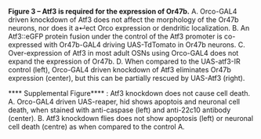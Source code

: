 **Figure 3 – Atf3 is required for the expression of Or47b.** A. Orco-GAL4 driven knockdown of Atf3 does not affect the morphology of the Or47b neurons, nor does it a↵ect Orco expression or dendritic localization. B. An Atf3::eGFP protein fusion under the control of the Atf3 promoter is co-expressed with Or47b-GAL4 driving UAS-TdTomato in Or47b neurons. C. Over-expression of Atf3 in most adult OSNs using Orco-GAL4 does not expand the expression of Or47b. D. When compared to the UAS-atf3-IR control (left), Orco-GAL4 driven knockdown of Atf3 eliminates Or47b expression (center), but this can be partially rescued by UAS-Atf3 (right).

**** Supplemental Figure**** : Atf3 knockdown does not cause cell death.
A. Orco-GAL4 driven UAS-reaper, hid shows apoptois and neuronal cell death, when stained with anti-caspase (left) and anti-22c10 antibody (center).
B. Atf3 knockdown flies does not show apoptosis (left) or neuronal cell death (centre) as when compared to the control A.